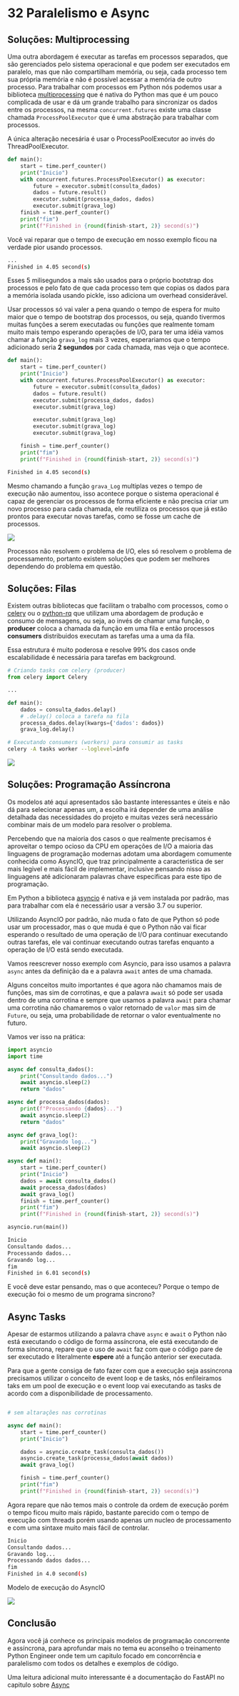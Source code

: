 # 32 Paralelismo e Async


## Soluções: Multiprocessing

Uma outra abordagem é executar as tarefas em processos separados, que são gerenciados pelo sistema operacional e que podem ser executados em paralelo, mas que não compartilham memória, ou seja, cada processo tem sua própria memória e não
é possível acessar a memória de outro processo. Para trabalhar com processos em Python nós podemos usar a biblioteca [multiprocessing](https://docs.python.org/3/library/multiprocessing.html) que é nativa do Python mas que é um pouco complicada de usar e dá um grande trabalho para sincronizar os dados entre os processos, na mesma `concurrent.futures` existe uma classe chamada `ProcessPoolExecutor` que é uma abstração para trabalhar com processos.


A única alteração necesária é usar o ProcessPoolExecutor ao invés do ThreadPoolExecutor.

```python
def main():
    start = time.perf_counter()
    print("Inicio")
    with concurrent.futures.ProcessPoolExecutor() as executor:
        future = executor.submit(consulta_dados)
        dados = future.result()
        executor.submit(processa_dados, dados)
        executor.submit(grava_log)
    finish = time.perf_counter()
    print("fim")
    print(f"Finished in {round(finish-start, 2)} second(s)")
```

Você vai reparar que o tempo de execução em nosso exemplo ficou na verdade pior usando processos.

```bash
...
Finished in 4.05 second(s)
```

Esses 5 milisegundos a mais são usados para o próprio bootstrap dos processos e pelo fato de que cada processo tem que copias os dados para a memória isolada usando pickle, isso adiciona um overhead considerável.

Usar processos só vai valer a pena quando o tempo de espera for muito maior que o tempo de bootstrap dos processos, ou seja, quando tivermos muitas funções a serem executadas ou funções que realmente tomam muito mais tempo esperando operações de I/O, para ter uma idéia vamos chamar a função `grava_log` mais 3 vezes, esperariamos que o tempo adicionado seria **2 segundos** por cada chamada, mas veja o que acontece.

```python
def main():
    start = time.perf_counter()
    print("Inicio")
    with concurrent.futures.ProcessPoolExecutor() as executor:
        future = executor.submit(consulta_dados)
        dados = future.result()
        executor.submit(processa_dados, dados)
        executor.submit(grava_log)

        executor.submit(grava_log)
        executor.submit(grava_log)
        executor.submit(grava_log)

    finish = time.perf_counter()
    print("fim")
    print(f"Finished in {round(finish-start, 2)} second(s)")
```
```bash
Finished in 4.05 second(s)
```

Mesmo chamando a função `grava_Log` multiplas vezes o tempo de execução não aumentou, isso acontece porque o sistema operacional é capaz de gerenciar os processos de forma eficiente e não precisa criar um novo processo para cada chamada, ele reutiliza os processos que já estão prontos para executar novas tarefas, como se fosse um cache de processos.


![](imgs/processos.png)


Processos não resolvem o problema de I/O, eles só resolvem o problema de processamento, portanto existem soluções que podem ser melhores dependendo do problema em questão.

## Soluções: Filas


Existem outras bibliotecas que facilitam o trabalho com processos, como o [celery](http://www.celeryproject.org/) ou o [python-rq](https://python-rq.org/) que utilizam uma abordagem de produção e consumo de mensagens, ou seja, ao invés de chamar uma função, o **producer** coloca a chamada da função em uma fila e então processos **consumers** distribuidos executam as tarefas uma a uma da fila.

Essa estrutura é muito poderosa e resolve 99% dos casos onde escalabilidade é necessária para tarefas em background.

```python
# Criando tasks com celery (producer)
from celery import Celery

...

def main():
    dados = consulta_dados.delay()  
    # .delay() coloca a tarefa na fila
    processa_dados.delay(kwargs={'dados': dados})
    grava_log.delay()
```

```bash
# Executando consumers (workers) para consumir as tasks
celery -A tasks worker --loglevel=info
```

![](imgs/celery.jpeg)

## Soluções: Programação Assíncrona

Os modelos até aqui apresentados são bastante interessantes e úteis e não dá para selecionar apenas um, a escolha irá depender de uma análise detalhada das necessidades do projeto e muitas vezes será necessário combinar mais de um modelo para resolver o problema.

Percebendo que na maioria dos casos o que realmente precisamos é aproveitar o tempo ocioso da CPU em operações de I/O a maioria das linguagens de programação modernas adotam uma abordagem comumente conhecida como AsyncIO, que traz principalmente a caracteristica de ser mais legivel e mais fácil de implementar, inclusive pensando nisso as linguagens até adicionaram palavras chave especificas para este tipo de programação.

Em Python a biblioteca [asyncio](https://docs.python.org/3/library/asyncio.html) é nativa e já vem instalada por padrão, mas para trabalhar com ela é necessário usar a versão 3.7 ou superior.

Utilizando AsyncIO por padrão, não muda o fato de que Python só pode usar um processador, mas o que muda é que o Python não vai ficar esperando o resultado de uma operação de I/O para continuar executando outras tarefas, ele vai continuar executando outras tarefas enquanto a operação de I/O está sendo executada.

Vamos reescrever nosso exemplo com Asyncio, para isso usamos a palavra `async` antes da definição da e a palavra `await` antes de uma chamada.

Alguns conceitos muito importantes é que agora não chamamos mais de funções, mas sim de corrotinas, e que a palavra `await` só pode ser usada dentro de uma corrotina e sempre que usamos a palavra `await` para chamar uma corrotina não chamaremos o valor retornado de `valor` mas sim de `Future`, ou seja, uma probabilidade de retornar o valor eventualmente no futuro.

Vamos ver isso na prática:

```python
import asyncio
import time

async def consulta_dados():
    print("Consultando dados...")
    await asyncio.sleep(2)
    return "dados"

async def processa_dados(dados):
    print(f"Processando {dados}...")
    await asyncio.sleep(2)
    return "dados"

async def grava_log():
    print("Gravando log...")
    await asyncio.sleep(2)

async def main():
    start = time.perf_counter()
    print("Inicio")
    dados = await consulta_dados()
    await processa_dados(dados)
    await grava_log()
    finish = time.perf_counter()
    print("fim")
    print(f"Finished in {round(finish-start, 2)} second(s)")

asyncio.run(main())
```
    
```bash
Inicio
Consultando dados...
Processando dados...
Gravando log...
fim
Finished in 6.01 second(s)
```

E você deve estar pensando, mas o que aconteceu? Porque o tempo de execução foi o mesmo de um programa sincrono?

## Async Tasks

Apesar de estarmos utilizando a palavra chave `async` e `await` o Python não está executando o código de forma assíncrona, ele está executando de forma síncrona, repare que o uso de `await` faz com que o código pare de ser executado e literalmente **espere** até a função anterior ser executada.

Para que a gente consiga de fato fazer com que a execução seja assincrona precisamos utilizar o conceito de event loop e de tasks, nós enfileiramos taks em um pool de execução e o event loop vai executando as tasks de acordo com a disponibilidade de processamento.

```python

# sem altarações nas corrotinas

async def main():
    start = time.perf_counter()
    print("Inicio")

    dados = asyncio.create_task(consulta_dados())
    asyncio.create_task(processa_dados(await dados))
    await grava_log()

    finish = time.perf_counter()
    print("fim")
    print(f"Finished in {round(finish-start, 2)} second(s)")
```

Agora repare que não temos mais o controle da ordem de execução porém o tempo ficou muito mais rápido,
bastante parecido com o tempo de execução com threads
porém usando apenas um nucleo de processamento e com uma sintaxe muito mais fácil de controlar.

```bash
Inicio
Consultando dados...
Gravando log...
Processando dados dados...
fim
Finished in 4.0 second(s)
```

Modelo de execução do AsyncIO

![](imgs/asyncio.png)

## Conclusão

Agora você já conhece os principais modelos de programação concorrente e assíncrona, para aprofundar mais no tema eu aconselho o treinamento Python Engineer onde tem um capitulo focado em  concorrência e paralelismo com todos os detalhes e exemplos de código.

Uma leitura adicional muito interessante é a documentação do FastAPI no capitulo sobre [Async](https://fastapi.tiangolo.com/async/) 
